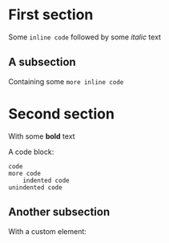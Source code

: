 # First section

Some `inline code` followed by some _italic_ text

## A subsection

Containing some `more inline code`

# Second section
    
With some **bold** text

A code block:

    code
    more code
        indented code
    unindented code

## Another subsection

With a custom element:

<custom-element a="3" b="4" c/>
